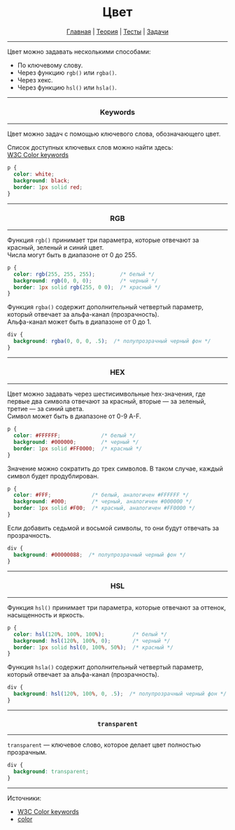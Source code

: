 <div align="center">

# Цвет

[Главная](https://github.com/M0n0mah/css)
|
[Теория](/theory/README.md)
|
[Тесты](/tests/README.md)
|
[Задачи](/tasks/README.md)

</div>

---

Цвет можно задавать несколькими способами:
* По ключевому слову.
* Через функцию `rgb()` или `rgba()`.
* Через хекс.
* Через функцию `hsl()` или `hsla()`.

---

<div align="center">

### Keywords

</div>

---

Цвет можно задач с помощью ключевого слова, обозначающего цвет.

Список доступных ключевых слов можно найти здесь:  
[W3C Color keywords](https://www.w3.org/wiki/CSS/Properties/color/keywords)

```css
p {
  color: white;
  background: black;
  border: 1px solid red;
}
```

---

<div align="center">

### RGB

</div>

---

Функция `rgb()` принимает три параметра, которые отвечают за красный, зеленый и синий цвет.  
Числа могут быть в диапазоне от 0 до 255.

```css
p {
  color: rgb(255, 255, 255);        /* белый */
  background: rgb(0, 0, 0);         /* черный */
  border: 1px solid rgb(255, 0 0);  /* красный */
}
```

Функция `rgba()` содержит дополнительный четвертый параметр, который отвечает за альфа-канал (прозрачность).  
Альфа-канал может быть в диапазоне от 0 до 1.

```css
div {
  background: rgba(0, 0, 0, .5);  /* полупрозрачный черный фон */
}
```

---

<div align="center">

### HEX

</div>

---

Цвет можно задавать через шестисимвольные hex-значения, где первые два символа отвечают за красный, вторые — за зеленый, третие — за синий цвета.  
Символ может быть в диапазоне от 0-9 A-F.

```css
p {
  color: #FFFFFF;             /* белый */
  background: #000000;        /* черный */
  border: 1px solid #FF0000;  /* красный */
}
```

Значение можно сократить до трех символов. В таком случае, каждый символ будет продублирован.

```css
p {
  color: #FFF;             /* белый, аналогичен #FFFFFF */
  background: #000;        /* черный, аналогичен #000000 */
  border: 1px solid #F00;  /* красный, аналогичен #FF0000 */
}
```

Если добавить седьмой и восьмой символы, то они будут отвечать за прозрачность.

```css
div {
  background: #00000088;  /* полупрозрачный черный фон */
}
```

---

<div align="center">

### HSL

</div>

---

Функция `hsl()` принимает три параметра, которые отвечают за оттенок, насыщенность и яркость.

```css
p {
  color: hsl(120%, 100%, 100%);         /* белый */
  background: hsl(120%, 100%, 0);       /* черный */
  border: 1px solid hsl(0, 100%, 50%);  /* красный */
}
```

Функция `hsla()` содержит дополнительный четвертый параметр, который отвечает за альфа-канал (прозрачность).

```css
div {
  background: hsl(120%, 100%, 0, .5);  /* полупрозрачный черный фон */
}
```

---

<div align="center">

### `transparent`

</div>

---

`transparent` — ключевое слово, которое делает цвет полностью прозрачным.

```css
div {
  background: transparent;
}
```

---

Источники:
* [W3C Color keywords](https://www.w3.org/wiki/CSS/Properties/color/keywords)
* [color](https://developer.mozilla.org/ru/docs/Web/CSS/color_value)
